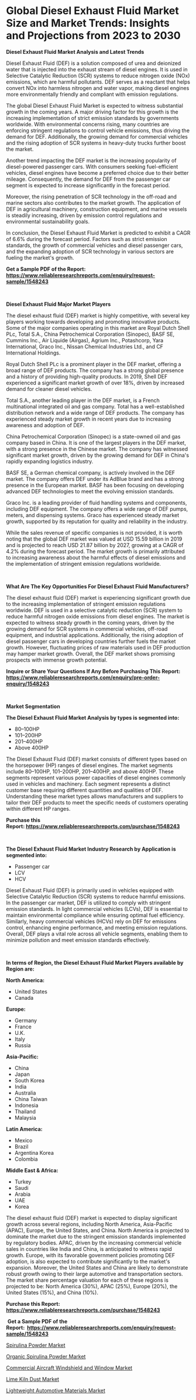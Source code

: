 <p><h1>Global Diesel Exhaust Fluid Market Size and Market Trends: Insights and Projections from 2023 to 2030</h1></p><p><strong>Diesel Exhaust Fluid Market Analysis and Latest Trends</strong></p>
<p><p>Diesel Exhaust Fluid (DEF) is a solution composed of urea and deionized water that is injected into the exhaust stream of diesel engines. It is used in Selective Catalytic Reduction (SCR) systems to reduce nitrogen oxide (NOx) emissions, which are harmful pollutants. DEF serves as a reactant that helps convert NOx into harmless nitrogen and water vapor, making diesel engines more environmentally friendly and compliant with emission regulations.</p><p>The global Diesel Exhaust Fluid Market is expected to witness substantial growth in the coming years. A major driving factor for this growth is the increasing implementation of strict emission standards by governments worldwide. With environmental concerns rising, many countries are enforcing stringent regulations to control vehicle emissions, thus driving the demand for DEF. Additionally, the growing demand for commercial vehicles and the rising adoption of SCR systems in heavy-duty trucks further boost the market.</p><p>Another trend impacting the DEF market is the increasing popularity of diesel-powered passenger cars. With consumers seeking fuel-efficient vehicles, diesel engines have become a preferred choice due to their better mileage. Consequently, the demand for DEF from the passenger car segment is expected to increase significantly in the forecast period.</p><p>Moreover, the rising penetration of SCR technology in the off-road and marine sectors also contributes to the market growth. The application of DEF in agricultural machinery, construction equipment, and marine vessels is steadily increasing, driven by emission control regulations and environmental sustainability goals.</p><p>In conclusion, the Diesel Exhaust Fluid Market is predicted to exhibit a CAGR of 6.6% during the forecast period. Factors such as strict emission standards, the growth of commercial vehicles and diesel passenger cars, and the expanding adoption of SCR technology in various sectors are fueling the market's growth.</p></p>
<p><strong>Get a Sample PDF of the Report:&nbsp; <a href="https://www.reliableresearchreports.com/enquiry/request-sample/1548243">https://www.reliableresearchreports.com/enquiry/request-sample/1548243</a></strong></p>
<p>&nbsp;</p>
<p><strong>Diesel Exhaust Fluid Major Market Players</strong></p>
<p><p>The diesel exhaust fluid (DEF) market is highly competitive, with several key players working towards developing and promoting innovative products. Some of the major companies operating in this market are Royal Dutch Shell PLc, Total S.A., China Petrochemical Corporation (Sinopec), BASF SE, Cummins Inc., Air Liquide (Airgas), Agrium Inc., Potashcorp, Yara International, Graco Inc., Nissan Chemical Industries Ltd., and CF International Holdings. </p><p>Royal Dutch Shell PLc is a prominent player in the DEF market, offering a broad range of DEF products. The company has a strong global presence and a history of providing high-quality products. In 2019, Shell DEF experienced a significant market growth of over 18%, driven by increased demand for cleaner diesel vehicles. </p><p>Total S.A., another leading player in the DEF market, is a French multinational integrated oil and gas company. Total has a well-established distribution network and a wide range of DEF products. The company has experienced steady market growth in recent years due to increasing awareness and adoption of DEF. </p><p>China Petrochemical Corporation (Sinopec) is a state-owned oil and gas company based in China. It is one of the largest players in the DEF market, with a strong presence in the Chinese market. The company has witnessed significant market growth, driven by the growing demand for DEF in China's rapidly expanding logistics industry. </p><p>BASF SE, a German chemical company, is actively involved in the DEF market. The company offers DEF under its AdBlue brand and has a strong presence in the European market. BASF has been focusing on developing advanced DEF technologies to meet the evolving emission standards. </p><p>Graco Inc. is a leading provider of fluid handling systems and components, including DEF equipment. The company offers a wide range of DEF pumps, meters, and dispensing systems. Graco has experienced steady market growth, supported by its reputation for quality and reliability in the industry. </p><p>While the sales revenue of specific companies is not provided, it is worth noting that the global DEF market was valued at USD 15.59 billion in 2019 and is projected to reach USD 21.87 billion by 2027, growing at a CAGR of 4.2% during the forecast period. The market growth is primarily attributed to increasing awareness about the harmful effects of diesel emissions and the implementation of stringent emission regulations worldwide.</p></p>
<p>&nbsp;</p>
<p><strong>What Are The Key Opportunities For Diesel Exhaust Fluid Manufacturers?</strong></p>
<p><p>The diesel exhaust fluid (DEF) market is experiencing significant growth due to the increasing implementation of stringent emission regulations worldwide. DEF is used in a selective catalytic reduction (SCR) system to reduce harmful nitrogen oxide emissions from diesel engines. The market is expected to witness steady growth in the coming years, driven by the growing demand for SCR systems in commercial vehicles, off-road equipment, and industrial applications. Additionally, the rising adoption of diesel passenger cars in developing countries further fuels the market growth. However, fluctuating prices of raw materials used in DEF production may hamper market growth. Overall, the DEF market shows promising prospects with immense growth potential.</p></p>
<p><strong>Inquire or Share Your Questions If Any Before Purchasing This Report: <a href="https://www.reliableresearchreports.com/enquiry/pre-order-enquiry/1548243">https://www.reliableresearchreports.com/enquiry/pre-order-enquiry/1548243</a></strong></p>
<p>&nbsp;</p>
<p><strong>Market Segmentation</strong></p>
<p><strong>The Diesel Exhaust Fluid Market Analysis by types is segmented into:</strong></p>
<p><ul><li>80–100HP</li><li>101–200HP</li><li>201–400HP</li><li>Above 400HP</li></ul></p>
<p><p>The Diesel Exhaust Fluid (DEF) market consists of different types based on the horsepower (HP) ranges of diesel engines. The market segments include 80–100HP, 101–200HP, 201–400HP, and above 400HP. These segments represent various power capacities of diesel engines commonly used in vehicles and machinery. Each segment represents a distinct customer base requiring different quantities and qualities of DEF. Understanding these market types allows manufacturers and suppliers to tailor their DEF products to meet the specific needs of customers operating within different HP ranges.</p></p>
<p><strong>Purchase this Report:&nbsp;<a href="https://www.reliableresearchreports.com/purchase/1548243">https://www.reliableresearchreports.com/purchase/1548243</a></strong></p>
<p>&nbsp;</p>
<p><strong>The Diesel Exhaust Fluid Market Industry Research by Application is segmented into:</strong></p>
<p><ul><li>Passenger car</li><li>LCV</li><li>HCV</li></ul></p>
<p><p>Diesel Exhaust Fluid (DEF) is primarily used in vehicles equipped with Selective Catalytic Reduction (SCR) systems to reduce harmful emissions. In the passenger car market, DEF is utilized to comply with stringent emission standards. In light commercial vehicles (LCVs), DEF is essential to maintain environmental compliance while ensuring optimal fuel efficiency. Similarly, heavy commercial vehicles (HCVs) rely on DEF for emissions control, enhancing engine performance, and meeting emission regulations. Overall, DEF plays a vital role across all vehicle segments, enabling them to minimize pollution and meet emission standards effectively.</p></p>
<p>&nbsp;</p>
<p><strong>In terms of Region, the Diesel Exhaust Fluid Market Players available by Region are:</strong></p>
<p>
    <p> <strong> North America: </strong>
        <ul>
            <li>United States</li>
            <li>Canada</li>
        </ul>
        </p> 
    <p> <strong> Europe: </strong>
        <ul>
            <li>Germany</li>
            <li>France</li>
            <li>U.K.</li>
            <li>Italy</li>
            <li>Russia</li>
        </ul>
        </p> 
    <p> <strong> Asia-Pacific: </strong>
        <ul>
            <li>China</li>
            <li>Japan</li>
            <li>South Korea</li>
            <li>India</li>
            <li>Australia</li>
            <li>China Taiwan</li>
            <li>Indonesia</li>
            <li>Thailand</li>
            <li>Malaysia</li>
        </ul>
        </p> 
    <p> <strong> Latin America: </strong>
        <ul>
            <li>Mexico</li>
            <li>Brazil</li>
            <li>Argentina Korea</li>
            <li>Colombia</li>
        </ul>
        </p> 
    <p> <strong> Middle East & Africa: </strong>
        <ul>
            <li>Turkey</li>
            <li>Saudi</li>
            <li>Arabia</li>
            <li>UAE</li>
            <li>Korea</li>
        </ul>
    </p>
    </p>
<p><p>The diesel exhaust fluid (DEF) market is expected to display significant growth across several regions, including North America, Asia-Pacific (APAC), Europe, the United States, and China. North America is projected to dominate the market due to the stringent emission standards implemented by regulatory bodies. APAC, driven by the increasing commercial vehicle sales in countries like India and China, is anticipated to witness rapid growth. Europe, with its favorable government policies promoting DEF adoption, is also expected to contribute significantly to the market's expansion. Moreover, the United States and China are likely to demonstrate robust growth owing to their large automotive and transportation sectors. The market share percentage valuation for each of these regions is projected to be: North America (30%), APAC (25%), Europe (20%), the United States (15%), and China (10%).</p></p>
<p><strong>Purchase this Report: <a href="https://www.reliableresearchreports.com/purchase/1548243">https://www.reliableresearchreports.com/purchase/1548243</a></strong></p>
<p>&nbsp;<strong>Get a Sample PDF of the Report:&nbsp;&nbsp;<a href="https://www.reliableresearchreports.com/enquiry/request-sample/1548243">https://www.reliableresearchreports.com/enquiry/request-sample/1548243</a></strong></p>
<p><strong></strong></p>
<p><p><a href="https://github.com/abbypearson7765/Market-Research-Report-List-1/blob/main/spirulina-powder-market.md">Spirulina Powder Market</a></p><p><a href="https://github.com/dziulagalemab/Market-Research-Report-List-1/blob/main/organic-spirulina-powder-market.md">Organic Spirulina Powder Market</a></p><p><a href="https://github.com/jonneygiverf/Market-Research-Report-List-1/blob/main/commercial-aircraft-windshield-and-window-market.md">Commercial Aircraft Windshield and Window Market</a></p><p><a href="https://github.com/amae102299/Market-Research-Report-List-1/blob/main/lime-kiln-dust-market.md">Lime Kiln Dust Market</a></p><p><a href="https://github.com/prosalinda88/Market-Research-Report-List-1/blob/main/lightweight-automotive-materials-market.md">Lightweight Automotive Materials Market</a></p></p>